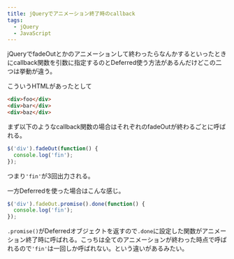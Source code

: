 ```yaml
---
title: jQueryでアニメーション終了時のcallback
tags: 
  - jQuery
  - JavaScript
---
```


jQueryでfadeOutとかのアニメーションして終わったらなんかするといったときにcallback関数を引数に指定するのとDeferred使う方法があるんだけどこの二つは挙動が違う。

こういうHTMLがあったとして

```html
<div>foo</div>
<div>bar</div>
<div>baz</div>
```

まず以下のようなcallback関数の場合はそれぞれのfadeOutが終わるごとに呼ばれる。

```javascript
$('div').fadeOut(function() {
  console.log('fin');
});
```

つまり`'fin'`が3回出力される。

一方Deferredを使った場合はこんな感じ。

```javascript
$('div').fadeOut.promise().done(function() {
  console.log('fin');
});
```

`.promise()`がDeferredオブジェクトを返すので`.done`に設定した関数がアニメーション終了時に呼ばれる。こっちは全てのアニメーションが終わった時点で呼ばれるので`'fin'`は一回しか呼ばれない。という違いがあるみたい。
